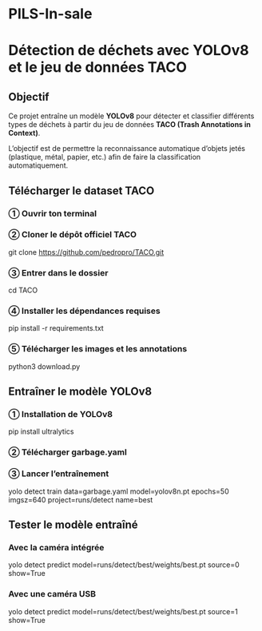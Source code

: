 # PILS-In-sale
# Détection de déchets avec YOLOv8 et le jeu de données TACO

## Objectif
Ce projet entraîne un modèle **YOLOv8** pour détecter et classifier différents types de déchets à partir du jeu de données **TACO (Trash Annotations in Context)**. 

L’objectif est de permettre la reconnaissance automatique d’objets jetés (plastique, métal, papier, etc.) afin de faire la classification automatiquement.

## Télécharger le dataset TACO
### ① Ouvrir ton terminal

### ② Cloner le dépôt officiel TACO
git clone https://github.com/pedropro/TACO.git

### ③ Entrer dans le dossier
cd TACO

### ④ Installer les dépendances requises
pip install -r requirements.txt

### ⑤ Télécharger les images et les annotations
python3 download.py

## Entraîner le modèle YOLOv8
### ① Installation de YOLOv8
pip install ultralytics

### ② Télécharger garbage.yaml

### ③ Lancer l’entraînement
yolo detect train data=garbage.yaml model=yolov8n.pt epochs=50 imgsz=640 project=runs/detect name=best

## Tester le modèle entraîné
### Avec la caméra intégrée
yolo detect predict model=runs/detect/best/weights/best.pt source=0 show=True

### Avec une caméra USB
yolo detect predict model=runs/detect/best/weights/best.pt source=1 show=True
